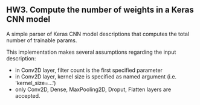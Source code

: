 ## HW3. Compute the number of weights in a Keras CNN model

A simple parser of Keras CNN model descriptions that computes the total number of trainable params.

This implementation makes several assumptions regarding the input description:  
- in Conv2D layer, filter count is the first specified parameter   
- in Conv2D layer, kernel size is specified as named argument (i.e. 'kernel_size=...')  
- only Conv2D, Dense, MaxPooling2D, Droput, Flatten layers are accepted.  
